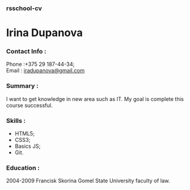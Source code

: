 ### rsschool-cv

# Irina Dupanova

### Contact Info :

Phone :+375 29 187-44-34;                                                                                                                     
Email : iradupanova@gmail.com

### Summary :

I want to get knowledge in new area such as IT. My goal is complete this course successful.

### Skills :

* HTML5;
* CSS3;
* Basics JS;
* Git.

### Education :

2004-2009 Francisk Skorina Gomel State University faculty of law.


